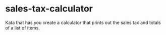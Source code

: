 # sales-tax-calculator
Kata that has you create a calculator that prints out the sales tax and totals of a list of items.
